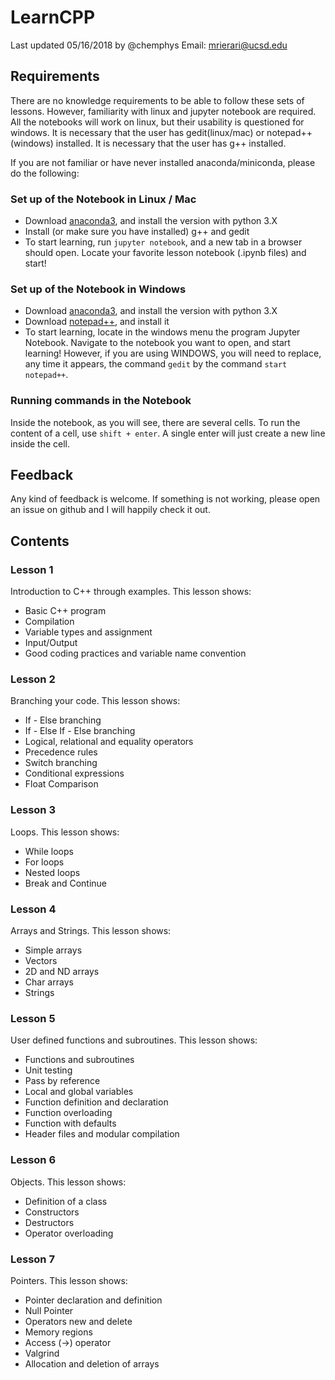 # LearnCPP
Last updated 05/16/2018 by @chemphys
Email: mrierari@ucsd.edu

## Requirements
There are no knowledge requirements to be able to follow these sets of lessons. However, familiarity with linux and jupyter notebook are required. All the notebooks will work on linux, but their usability is questioned for windows.
It is necessary that the user has gedit(linux/mac) or notepad++(windows) installed.
It is necessary that the user has g++ installed.

If you are not familiar or have never installed anaconda/miniconda, please do the following:
### Set up of the Notebook in Linux / Mac
- Download [anaconda3](https://www.anaconda.com/download/), and install the version with python 3.X
- Install (or make sure you have installed) g++ and gedit
- To start learning, run `jupyter notebook`, and a new tab in a browser should open. Locate your favorite lesson notebook (.ipynb files) and start!

### Set up of the Notebook in Windows
- Download [anaconda3](https://www.anaconda.com/download/), and install the version with python 3.X
- Download [notepad++](https://notepad-plus-plus.org/download/), and install it
- To start learning, locate in the windows menu the program Jupyter Notebook. Navigate to the notebook you want to open, and start learning! However, if you are using WINDOWS, you will need to replace, any time it appears, the command `gedit` by the command `start notepad++`.

### Running commands in the Notebook
Inside the notebook, as you will see, there are several cells. To run the content of a cell, use `shift + enter`. A single enter will just create a new line inside the cell.

## Feedback
Any kind of feedback is welcome. If something is not working, please open an issue on github and I will happily check it out.

## Contents
### Lesson 1
Introduction to C++ through examples. This lesson shows:
- Basic C++ program
- Compilation
- Variable types and assignment
- Input/Output
- Good coding practices and variable name convention

### Lesson 2
Branching your code. This lesson shows:
- If - Else branching
- If - Else If - Else branching
- Logical, relational and equality operators
- Precedence rules
- Switch branching
- Conditional expressions
- Float Comparison

### Lesson 3
Loops. This lesson shows:
- While loops
- For loops
- Nested loops
- Break and Continue

### Lesson 4
Arrays and Strings. This lesson shows:
- Simple arrays
- Vectors
- 2D and ND arrays
- Char arrays
- Strings

### Lesson 5
User defined functions and subroutines. This lesson shows:
- Functions and subroutines
- Unit testing
- Pass by reference
- Local and global variables
- Function definition and declaration
- Function overloading
- Function with defaults
- Header files and modular compilation

### Lesson 6
Objects. This lesson shows:
- Definition of a class
- Constructors
- Destructors
- Operator overloading

### Lesson 7
Pointers. This lesson shows:
- Pointer declaration and definition
- Null Pointer
- Operators new and delete
- Memory regions
- Access (->) operator
- Valgrind
- Allocation and deletion of arrays
